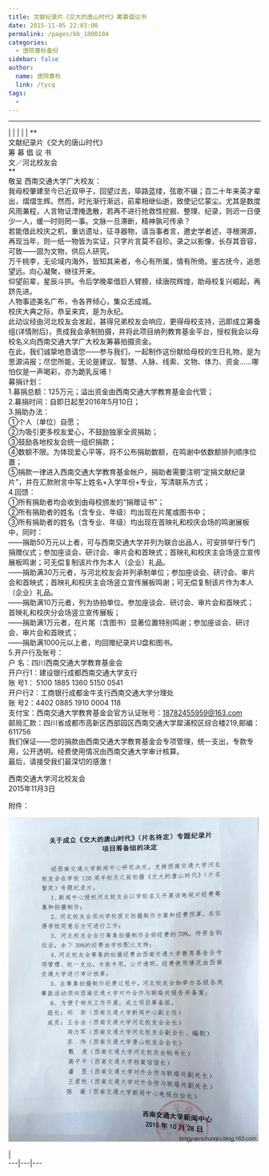 ```yaml
---
title: 文献纪录片《交大的唐山时代》筹募倡议书
date: 2015-11-05 22:03:00
permalink: /pages/bb_1000104
categories: 
  - 唐院春秋备份
sidebar: false
author: 
  name: 唐院春秋
  link: /tycq
tags: 
  - 
---
```


* * *

  
|  |  |  |  |  **  
文献纪录片《交大的唐山时代》  
筹 募 倡 议 书  
文／河北校友会  
**  
敬呈 西南交通大学广大校友：  
我母校肇建至今已近双甲子，回望过去，筚路蓝缕，弦歌不辍；百二十年来英才辈出，熠熠生辉。然而，时光渐行渐远，前辈相继仙逝，致使记忆蒙尘。尤其是数度风雨兼程，人言物证湮掩逸散，若再不进行抢救性挖掘、整理、纪录，则迟一日便少一人，缓一时则罔一事。文脉一旦滞断，精神孰可传承？  
若能借此校庆之机，重访遗址，征寻器物，请当事者言，邀史学者述，寻根溯源，再现当年，则一纸一物皆为实证，只字片言莫不自珍。录之以影像，长存其音容，可致——固为文物，供后人研究。  
万千桃李，无论域内海外，皆知其来者，令心有所属，情有所倚。鉴古抚今，追思望远。向心凝聚，继往开来。  
仰望前辈，星辰斗拱。令后学晚辈借巨人臂膀，续唐院辉煌，助母校复兴崛起，再跻先进。  
人物事迹美名广布，令各界倾心，集众志成城。  
校庆大典之际，恭呈来宾，是为永纪。  
此动议经由河北校友会发起，甚得兄弟校友会响应，更得母校支持，迅即成立筹备组(详情附后)，责成我会承制拍摄，并将此项目纳列教育基金平台，授权我会以母校名义向西南交通大学广大校友筹募拍摄资金。  
在此，我们诚挚地恳请您——参与我们，一起制作这份献给母校的生日礼物，是为思源涓报；尽您所能，无论是建议、智慧、人脉、线索、文物、体力、资金……哪怕仅是一声喝彩，亦为跪乳反哺！  
募捐计划：  
1.募捐总额：125万元；溢出资金由西南交通大学教育基金会代管；  
2.募捐时间：自即日起至2016年5月10日；  
3.捐助办法：  
①个人（单位）自愿；  
②为吸引更多校友爱心，不鼓励独家全资捐助；  
③鼓励各地校友会统一组织捐款；  
④数额不限。为体现爱心平等，将不公布捐助数额，在鸣谢中依数额排列顺序位置；  
⑤捐款一律进入西南交通大学教育基金帐户，捐助者需要注明“定捐文献纪录片”，并在汇款附言中写上姓名+入学年份+专业，写清联系方式；  
4.回馈：  
①所有捐助者均会收到由母校颁发的“捐赠证书”；  
②所有捐助者的姓名（含专业、年级）均出现在片尾或图书中；  
③所有捐助者的姓名（含专业、年级）均出现在首映礼和校庆会场的鸣谢展板中，同时：  
——捐助50万元以上者，可与西南交通大学并列为联合出品人，可安排举行专门捐赠仪式；参加座谈会、研讨会、审片会和首映式；首映礼和校庆主会场竖立宣传展板鸣谢；可无偿复制该片作为本人（企业）礼品。  
——捐助满30万元者，与河北校友会并列承制单位；参加座谈会、研讨会、审片会和首映式；首映礼和校庆主会场竖立宣传展板鸣谢；可无偿复制该片作为本人（企业）礼品。  
——捐助满10万元者，列为协拍单位。参加座谈会、研讨会、审片会和首映式；首映礼和校庆分会场竖立宣传展板；  
——捐助满1万元者，在片尾（含图书）显著位置特别鸣谢；参加座谈会、研讨会、审片会和首映式；  
——捐助满1000元以上者，均回赠纪录片U盘和图书。  
5.开户行及账号：  
户 名：四川西南交通大学教育基金会  
开户行1：建设银行成都西南交通大学支行  
账 号1： 5100 1885 1360 5150 0541  
开户行2：工商银行成都金牛支行西南交通大学分理处  
账 号2：4402 0885 1910 0004 118  
支付宝：西南交通大学教育基金会官方认证账号：18782455959@163.com  
邮局汇款：四川省成都市高新区西部园区西南交通大学犀浦校区综合楼219,邮编：611756  
我们保证——您的捐款由西南交通大学教育基金会专项管理，统一支出，专款专用，公开透明。经费使用情况由西南交通大学审计核算。  
最后，请接受我们最深切的感激！  
  
西南交通大学河北校友会  
2015年11月3日  
  
附件：  

![](/pic/img0.ph.126.net_DEOf4CZ2KsQqBRJg2gLxug==_6631366832863301505.jpg)

  
  
|  
---|---|---